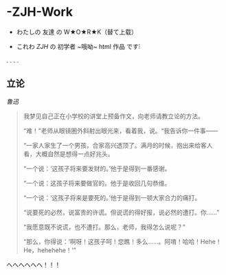 # -ZJH-Work
- わたしの 友達 の W★O★R★K（替て上载）

- これわ *ZJH* の 初学者 ~哦呦~ html 作品 です❕

.
.
.
.

## 立论
*鲁迅*
>我梦见自己正在小学校的讲堂上预备作文，向老师请教立论的方法。
>
>“难！”老师从眼镜圈外斜射出眼光来，看着我，说。“我告诉你一件事——
>
>“一家人家生了一个男孩，合家高兴透顶了。满月的时候，抱出来给客人看，大概自然是想得一点好兆头。
>
>“一个说：‘这孩子将来要发财的。’他于是得到一番感谢。
>
>“一个说：这孩子将来要做官的。他于是收回几句恭维。
>
>“一个说：‘这孩子将来是要死的。’他于是得到一顿大家合力的痛打。
>
>“说要死的必然，说富贵的许谎。但说谎的得好报，说必然的遭打。你……”
>
>“我愿意既不说谎，也不遭打。那么，老师，我得怎么说呢？”
>
>“那么，你得说：‘啊呀！这孩子呵！您瞧！多么……。阿唷！哈哈！Hehe！He，hehehehe！’”


へへへへへへ！！！
